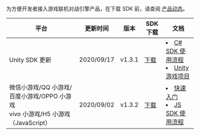 
为方便开发者接入游戏联机对战引擎产品，在下载 SDK 前，请查阅 [产品动态](https://cloud.tencent.com/document/product/1038/42138)。


| 平台 | 更新时间 | 版本 | SDK下载|文档|
|---------|---------|---------|---------|---------|
| Unity SDK 更新 |  2020/09/17 |v1.3.1 | [下载](https://mgobe-1258556906.cos.ap-shanghai.myqcloud.com/cs_sdk/Unity.Mgobe.package.unitypackage)  | <li>[C# SDK 使用流程](https://cloud.tencent.com/document/product/1038/45334) <br><li> [Unity 游戏项目](https://cloud.tencent.com/document/product/1038/45333) |
| 微信小游戏/QQ 小游戏/百度小游戏/OPPO 小游戏<br>vivo 小游戏/H5 小游戏（JavaScript） | 2020/09/02 |v1.3.2 | [下载](https://mgobe-1258556906.cos.ap-shanghai.myqcloud.com/js_sdk/MGOBE_v1.3.2.zip) |<li>[快速入门](https://cloud.tencent.com/document/product/1038/33299)<br><li>  [JS SDK 使用流程](https://cloud.tencent.com/document/product/1038/33315) |



